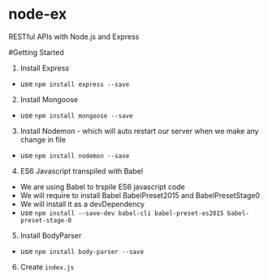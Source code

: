 # node-ex
RESTful APIs with Node.js and Express

#Getting Started

1. Install Express
- use `npm install express --save`

2. Install Mongoose
- use `npm install mongoose --save`

3. Install Nodemon - which will auto restart our server when we make any change in file
- use `npm install nodemon --save`

4. ES6 Javascript transpiled with Babel
- We are using Babel to trspile ES6 javascript code
- We will require to install Babel BabelPreset2015 and BabelPresetStage0
- We will install it as a devDependency
- use `npm install --save-dev babel-cli babel-preset-es2015 babel-preset-stage-0`

5. Install BodyParser
- use `npm install body-parser --save`

6. Create `index.js`